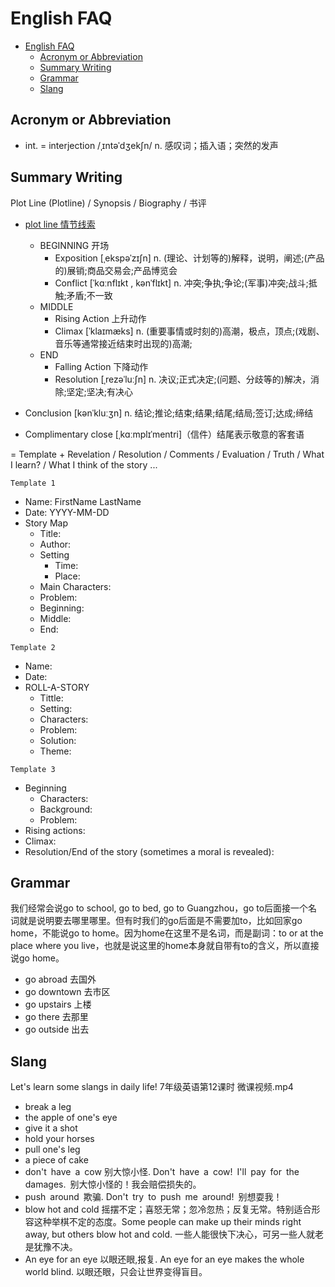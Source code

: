 # English FAQ

- [English FAQ](#english-faq)
  - [Acronym or Abbreviation](#acronym-or-abbreviation)
  - [Summary Writing](#summary-writing)
  - [Grammar](#grammar)
  - [Slang](#slang)

## Acronym or Abbreviation

- int. = interjection /ˌɪntəˈdʒekʃn/ n. 感叹词；插入语；突然的发声

## Summary Writing

Plot Line (Plotline) / Synopsis / Biography / 书评

- [plot line 情节线索](https://cn.bing.com/images/search?view=detailV2&ccid=LxIuPzka&id=787FC19721768AA236EA8D3DD4B2911C1BAEC13D&thid=OIP.LxIuPzkaRzjqq6RU2Df8GwHaEW&mediaurl=https%3A%2F%2Fsbt.blob.core.windows.net%2Fsite-images%2Farticles%2Fplot-diagram.png&exph=352&expw=600&q=plot+line&simid=608025129066692829&ck=223AD2FDCF46C6B4DA365C10700A2BD0&selectedindex=74&form=IRPRST&ajaxhist=0&vt=0&sim=11)
  - BEGINNING 开场
    - Exposition [ˌekspəˈzɪʃn] n. (理论、计划等的)解释，说明，阐述;(产品的)展销;商品交易会;产品博览会
    - Conflict [ˈkɑːnflɪkt , kənˈflɪkt] n. 冲突;争执;争论;(军事)冲突;战斗;抵触;矛盾;不一致
  - MIDDLE
    - Rising Action 上升动作
    - Climax [ˈklaɪmæks] n. (重要事情或时刻的)高潮，极点，顶点;(戏剧、音乐等通常接近结束时出现的)高潮;
  - END
    - Falling Action 下降动作
    - Resolution [ˌrezəˈluːʃn] n. 决议;正式决定;(问题、分歧等的)解决，消除;坚定;坚决;有决心

- Conclusion [kənˈkluːʒn] n. 结论;推论;结束;结果;结尾;结局;签订;达成;缔结
- Complimentary close [ˌkɑːmplɪˈmentri]（信件）结尾表示敬意的客套语

= Template + Revelation / Resolution / Comments / Evaluation / Truth / What I learn? / What I think of the story ...

`Template 1`

- Name: FirstName LastName
- Date: YYYY-MM-DD
- Story Map
  - Title:
  - Author:
  - Setting
    - Time:
    - Place:
  - Main Characters:
  - Problem:
  - Beginning:
  - Middle:
  - End:

`Template 2`

- Name:
- Date:
- ROLL-A-STORY
  - Tittle:
  - Setting:
  - Characters:
  - Problem:
  - Solution:
  - Theme:

`Template 3`

- Beginning
  - Characters:
  - Background:
  - Problem:
- Rising actions:
- Climax:
- Resolution/End of the story (sometimes a moral is revealed):

## Grammar

我们经常会说go to school, go to bed, go to Guangzhou，go to后面接一个名词就是说明要去哪里哪里。但有时我们的go后面是不需要加to，比如回家go home，不能说go to home。因为home在这里不是名词，而是副词：to or at the place where you live，也就是说这里的home本身就自带有to的含义，所以直接说go home。

- go abroad 去国外
- go downtown 去市区
- go upstairs 上楼
- go there 去那里
- go outside 出去

## Slang

Let's learn some slangs in daily life!
7年级英语第12课时 微课视频.mp4

- break a leg
- the apple of one's eye
- give it a shot
- hold your horses
- pull one's leg
- a piece of cake
- don't have a cow 别大惊小怪. Don't have a cow! I'll pay for the damages. 别大惊小怪的！我会赔偿损失的。
- push around 欺骗. Don't try to push me around! 别想耍我！
- blow hot and cold 摇摆不定；喜怒无常；忽冷忽热；反复无常。特别适合形容这种举棋不定的态度。Some people can make up their minds right away, but others blow hot and cold. 一些人能很快下决心，可另一些人就老是犹豫不决。
- An eye for an eye 以眼还眼,报复. An eye for an eye makes the whole world blind. 以眼还眼，只会让世界变得盲目。
